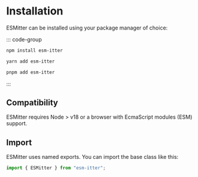 # Installation

ESMitter can be installed using your package manager of choice:

::: code-group

```sh [npm]
npm install esm-itter
```

```sh [yarn]
yarn add esm-itter
```

```sh [pnpm]
pnpm add esm-itter
```

:::

## Compatibility

ESMitter requires Node > v18 or a browser with EcmaScript modules (ESM) support.

## Import

ESMitter uses named exports. You can import the base class like this:

```typescript
import { ESMitter } from "esm-itter";
```

